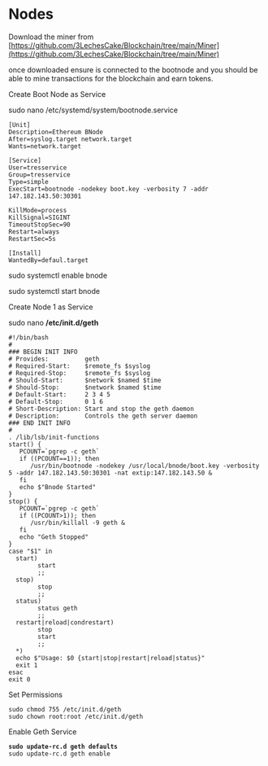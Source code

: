 # Nodes

Download the miner from [https://github.com/3LechesCake/Blockchain/tree/main/Miner](https://github.com/3LechesCake/Blockchain/tree/main/Miner)

once downloaded ensure is connected to the bootnode and you should be able to mine transactions for the blockchain and earn tokens.

Create Boot Node as Service

sudo nano /etc/systemd/system/bootnode.service

```
[Unit]
Description=Ethereum BNode
After=syslog.target network.target
Wants=network.target

[Service]
User=tresservice
Group=tresservice
Type=simple
ExecStart=bootnode -nodekey boot.key -verbosity 7 -addr 147.182.143.50:30301

KillMode=process
KillSignal=SIGINT
TimeoutStopSec=90
Restart=always
RestartSec=5s

[Install]
WantedBy=defaul.target
```

sudo systemctl enable bnode

sudo systemctl start bnode



Create Node 1 as Service

sudo nano  **/etc/init.d/geth**



```
#!/bin/bash
#
### BEGIN INIT INFO
# Provides:          geth
# Required-Start:    $remote_fs $syslog
# Required-Stop:     $remote_fs $syslog
# Should-Start:      $network $named $time
# Should-Stop:       $network $named $time
# Default-Start:     2 3 4 5
# Default-Stop:      0 1 6
# Short-Description: Start and stop the geth daemon
# Description:       Controls the geth server daemon
### END INIT INFO
#
. /lib/lsb/init-functions
start() {   
   PCOUNT=`pgrep -c geth`
   if ((PCOUNT==1)); then
      /usr/bin/bootnode -nodekey /usr/local/bnode/boot.key -verbosity 5 -addr 147.182.143.50:30301 -nat extip:147.182.143.50 &
   fi
   echo $"Bnode Started"
}
stop() {
   PCOUNT=`pgrep -c geth`
   if ((PCOUNT>1)); then   
      /usr/bin/killall -9 geth &
   fi
   echo "Geth Stopped"
}
case "$1" in
  start)
        start
        ;;
  stop)
        stop
        ;;
  status)
        status geth
        ;;
  restart|reload|condrestart)
        stop
        start
        ;;
  *)
  echo $"Usage: $0 {start|stop|restart|reload|status}"
  exit 1
esac
exit 0
```



Set Permissions

```
sudo chmod 755 /etc/init.d/geth
sudo chown root:root /etc/init.d/geth
```

Enable Geth Service

<pre><code><strong>sudo update-rc.d geth defaults
</strong>sudo update-rc.d geth enable</code></pre>
